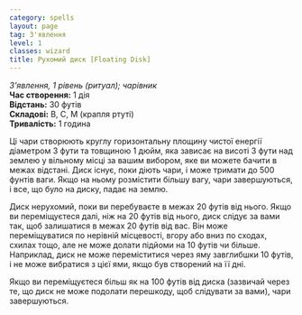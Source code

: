 ```yaml
---
category: spells
layout: page
tag: З'явлення
level: 1
classes: wizard
title: Рухомий диск [Floating Disk]
---
```


_З'явлення, 1 рівень (ритуал); чарівник_    
**Час створення:** 1 дія    
**Відстань:** 30 футів    
**Складові:** В, С, М (крапля ртуті)    
**Тривалість:** 1 година    

Ці чари створюють круглу горизонтальну площину чистої енергії діаметром 3 фути та товщиною 1 дюйм, яка зависає на висоті 3 фути над землею у вільному місці за вашим вибором, яке ви можете бачити в межах відстані. Диск існує, поки діють чари, і може тримати до 500 фунтів ваги. Якщо на ньому розмістити більшу вагу, чари завершуються, і все, що було на диску, падає на землю.    

Диск нерухомий, поки ви перебуваєте в межах 20 футів від нього. Якщо ви переміщуєтеся далі, ніж на 20 футів від нього, диск слідує за вами так, щоб залишатися в межах 20 футів від вас. Він може переміщуватися по нерівній місцевості, вгору або вниз по сходах, схилах тощо, але не може долати підйоми на 10 футів чи більше. Наприклад, диск не може переміститися через яму завглибшки 10 футів, і не може вибратися з цієї ями, якщо був створений на її дні.    

Якщо ви переміщуєтеся більш як на 100 футів від диска (зазвичай через те, що диск не може подолати перешкоду, щоб слідувати за вами), чари завершуються. 
